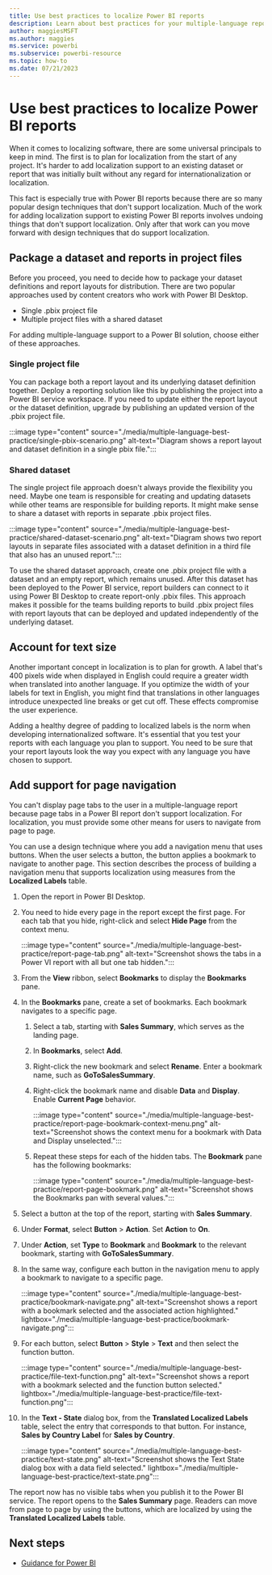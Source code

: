 ```yaml
---
title: Use best practices to localize Power BI reports
description: Learn about best practices for your multiple-language report projects, such as allowing for text size, page navigation, and packaging reports.
author: maggiesMSFT   
ms.author: maggies
ms.service: powerbi
ms.subservice: powerbi-resource
ms.topic: how-to
ms.date: 07/21/2023
---
```

# Use best practices to localize Power BI reports

When it comes to localizing software, there are some universal principals to keep in mind. The first is to plan for localization from the start of any project. It's harder to add localization support to an existing dataset or report that was initially built without any regard for internationalization or localization.

This fact is especially true with Power BI reports because there are so many popular design techniques that don't support localization. Much of the work for adding localization support to existing Power BI reports involves undoing things that don't support localization. Only after that work can you move forward with design techniques that do support localization.

## Package a dataset and reports in project files

Before you proceed, you need to decide how to package your dataset definitions and report layouts for distribution. There are two popular approaches used by content creators who work with Power BI Desktop.

- Single .pbix project file
- Multiple project files with a shared dataset

For adding multiple-language support to a Power BI solution, choose either of these approaches.

### Single project file

You can package both a report layout and its underlying dataset definition together. Deploy a reporting solution like this by publishing the project into a Power BI service workspace. If you need to update either the report layout or the dataset definition, upgrade by publishing an updated version of the .pbix project file.

:::image type="content" source="./media/multiple-language-best-practice/single-pbix-scenario.png" alt-text="Diagram shows a report layout and dataset definition in a single pbix file.":::

### Shared dataset

The single project file approach doesn't always provide the flexibility you need. Maybe one team is responsible for creating and updating datasets while other teams are responsible for building reports. It might make sense to share a dataset with reports in separate .pbix project files.

:::image type="content" source="./media/multiple-language-best-practice/shared-dataset-scenario.png" alt-text="Diagram shows two report layouts in separate files associated with a dataset definition in a third file that also has an unused report.":::

To use the shared dataset approach, create one .pbix project file with a dataset and an empty report, which remains unused. After this dataset has been deployed to the Power BI service, report builders can connect to it using Power BI Desktop to create report-only .pbix files. This approach makes it possible for the teams building reports to build .pbix project files with report layouts that can be deployed and updated independently of the underlying dataset.

## Account for text size

Another important concept in localization is to plan for growth. A label that's 400 pixels wide when displayed in English could require a greater width when translated into another language. If you optimize the width of your labels for text in English, you might find that translations in other languages introduce unexpected line breaks or get cut off. These effects compromise the user experience.

Adding a healthy degree of padding to localized labels is the norm when developing internationalized software. It's essential that you test your reports with each language you plan to support. You need to be sure that your report layouts look the way you expect with any language you have chosen to support.

## Add support for page navigation

You can't display page tabs to the user in a multiple-language report because page tabs in a Power BI report don't support localization. For localization, you must provide some other means for users to navigate from page to page.

You can use a design technique where you add a navigation menu that uses buttons. When the user selects a button, the button applies a bookmark to navigate to another page. This section describes the process of building a navigation menu that supports localization using measures from the **Localized Labels** table.

1. Open the report in Power BI Desktop.

1. You need to hide every page in the report except the first page. For each tab that you hide, right-click and select **Hide Page** from the context menu.

   :::image type="content" source="./media/multiple-language-best-practice/report-page-tab.png" alt-text="Screenshot shows the tabs in a Power VI report with all but one tab hidden.":::

1. From the **View** ribbon, select **Bookmarks** to display the **Bookmarks** pane.

1. In the **Bookmarks** pane, create a set of bookmarks. Each bookmark navigates to a specific page.

   1. Select a tab, starting with **Sales Summary**, which serves as the landing page.
   1. In **Bookmarks**, select **Add**.
   1. Right-click the new bookmark and select **Rename**. Enter a bookmark name, such as **GoToSalesSummary**.
   1. Right-click the bookmark name and disable **Data** and **Display**. Enable **Current Page** behavior.

      :::image type="content" source="./media/multiple-language-best-practice/report-page-bookmark-context-menu.png" alt-text="Screenshot shows the context menu for a bookmark with Data and Display unselected.":::

   1. Repeat these steps for each of the hidden tabs. The **Bookmark** pane has the following bookmarks:

      :::image type="content" source="./media/multiple-language-best-practice/report-page-bookmark.png" alt-text="Screenshot shows the Bookmarks pan with several values.":::

1. Select a button at the top of the report, starting with **Sales Summary**.
1. Under **Format**, select **Button** > **Action**. Set **Action** to **On**.
1. Under **Action**, set **Type** to **Bookmark** and **Bookmark** to the relevant bookmark, starting with **GoToSalesSummary**.
1. In the same way, configure each button in the navigation menu to apply a bookmark to navigate to a specific page.

   :::image type="content" source="./media/multiple-language-best-practice/bookmark-navigate.png" alt-text="Screenshot shows a report with a bookmark selected and the associated action highlighted." lightbox="./media/multiple-language-best-practice/bookmark-navigate.png":::

1. For each button, select **Button** > **Style** > **Text** and then select the function button.

   :::image type="content" source="./media/multiple-language-best-practice/file-text-function.png" alt-text="Screenshot shows a report with a bookmark selected and the function button selected." lightbox="./media/multiple-language-best-practice/file-text-function.png":::

1. In the **Text - State** dialog box, from the **Translated Localized Labels** table, select the entry that corresponds to that button. For instance, **Sales by Country Label** for **Sales by Country**.

   :::image type="content" source="./media/multiple-language-best-practice/text-state.png" alt-text="Screenshot shows the Text State dialog box with a data field selected." lightbox="./media/multiple-language-best-practice/text-state.png":::

The report now has no visible tabs when you publish it to the Power BI service. The report opens to the **Sales Summary** page. Readers can move from page to page by using the buttons, which are localized by using the **Translated Localized Labels** table.


## Next steps

- [Guidance for Power BI](overview.md)

